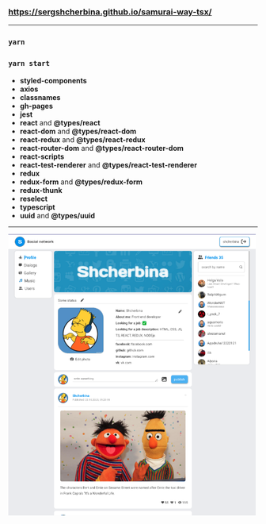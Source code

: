 ### https://sergshcherbina.github.io/samurai-way-tsx/
<hr>

### `yarn`
### `yarn start`

- **styled-components**
- **axios**
- **classnames**
- **gh-pages**
- **jest**
- **react** and **@types/react**
- **react-dom** and **@types/react-dom**
- **react-redux** and **@types/react-redux**
- **react-router-dom** and **@types/react-router-dom**
- **react-scripts**
- **react-test-renderer** and **@types/react-test-renderer**
- **redux**
- **redux-form** and **@types/redux-form**
- **redux-thunk**
- **reselect**
- **typescript**
- **uuid** and **@types/uuid**

<hr>

<img width="500" src="https://github.com/SergShcherbina/SergShcherbina/blob/main/assets/social-network-app%202023-12-27%20.png" alt="social-network"/>
